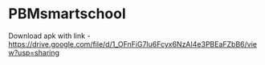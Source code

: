 ﻿# PBMsmartschool
Download apk with link - 
https://drive.google.com/file/d/1_OFnFiG7lu6Fcyx6NzAI4e3PBEaFZbB6/view?usp=sharing

